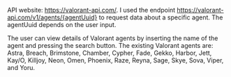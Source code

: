 API website: https://valorant-api.com/. I used the endpoint https://valorant-api.com/v1/agents/{agentUuid} to request data about a specific agent. The agentUuid depends on the user input.

The user can view details of Valorant agents by inserting the name of the agent and pressing the search button. The existing Valorant agents are: Astra, Breach, Brimstone, Chamber, Cypher, Fade, Gekko, Harbor, Jett, Kay/O, Killjoy, Neon, Omen, Phoenix, Raze, Reyna, Sage, Skye, Sova, Viper, and Yoru.
